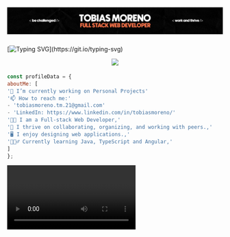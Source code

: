<div>
<h1 align = "center"> 
<img src="BannerTop1.jpeg" />
</h1>
</div>
<!-- **TobiasMoreno/TobiasMoreno** is a ✨ _special_ ✨ repository because its `README.md` (this file) appears on your GitHub profile. -->

<!-- 01A3AB -->

[![Typing SVG](https://readme-typing-svg.demolab.com?font=Poppins&weight=500&size=34&pause=20000&color=FE7346&center=true&vCenter=true&width=1000&lines=What+I'm/'ve+been+working+with...)](https://git.io/typing-svg)

<div> 
  <p align="center">
    <a href="https://skillicons.dev">
      <img src="https://skillicons.dev/icons?i=angular,ts,js,html,css,bootstrap,jquery,postman,git,bash,md,githubactions,github,powershell,vscode,dotnet,java,cs" />
    </a>
  </p>
</div>

```js
const profileData = {
aboutMe: [
'🔭 I’m currently working on Personal Projects'
'📫 How to reach me:'
- 'tobiasmoreno.tm.21@gmail.com'
- 'LinkedIn: https://www.linkedin.com/in/tobiasmoreno/'
'👨‍💻 I am a Full-stack Web Developer,'
'🚀 I thrive on collaborating, organizing, and working with peers.,'
'🖥 I enjoy designing web applications.,'
'🙇🏻‍♂️ Currently learning Java, TypeScript and Angular,'
]
};
```
<div>
<video autoplay loop >
  <source src="Video.mp4" type="video/mp4" />
</video>
</div>